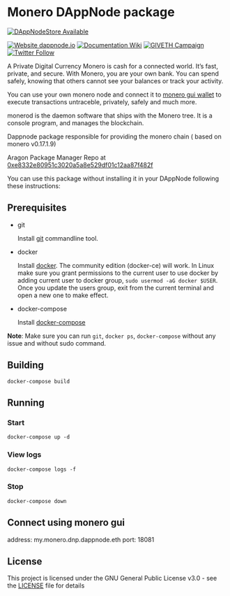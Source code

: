 # Monero DAppNode package

[![DAppNodeStore Available](https://img.shields.io/badge/DAppNodeStore-Available-brightgreen.svg)](http://my.admin.dnp.dappnode.eth/#/installer/monero.dnp.dappnode.eth)

[![Website dappnode.io](https://img.shields.io/badge/Website-dappnode.io-brightgreen.svg)](https://dappnode.io/)
[![Documentation Wiki](https://img.shields.io/badge/Documentation-Wiki-brightgreen.svg)](https://github.com/dappnode/DAppNode/wiki)
[![GIVETH Campaign](https://img.shields.io/badge/GIVETH-Campaign-1e083c.svg)](https://beta.giveth.io/campaigns/5b44b198647f33526e67c262)
[![Twitter Follow](https://img.shields.io/twitter/follow/espadrine.svg?style=social&label=Follow)](https://twitter.com/DAppNode?lang=es)

A Private Digital Currency
Monero is cash for a connected world. It’s fast, private, and secure. With Monero, you are your own bank. You can spend safely, knowing that others cannot see your balances or track your activity.

You can use your own monero node and connect it to [monero gui wallet](https://web.getmonero.org/downloads/#gui) to execute transactions untraceble, privately, safely and much more.

monerod is the daemon software that ships with the Monero tree. It is a console program, and manages the blockchain.

Dappnode package responsible for providing the monero chain ( based on monero v0.17.1.9)

Aragon Package Manager Repo at [0xe8332e80951c3020a5a8e529df01c12aa87f482f ](https://etherscan.io/address/0xe8332e80951c3020a5a8e529df01c12aa87f482f)

You can use this package without installing it in your DAppNode following these instructions:

## Prerequisites

- git

  Install [git](https://git-scm.com/book/en/v2/Getting-Started-Installing-Git) commandline tool.

- docker

  Install [docker](https://docs.docker.com/engine/installation). The community edition (docker-ce) will work. In Linux make sure you grant permissions to the current user to use docker by adding current user to docker group, `sudo usermod -aG docker $USER`. Once you update the users group, exit from the current terminal and open a new one to make effect.

- docker-compose

  Install [docker-compose](https://docs.docker.com/compose/install)

**Note**: Make sure you can run `git`, `docker ps`, `docker-compose` without any issue and without sudo command.

## Building

`docker-compose build`

## Running

### Start

`docker-compose up -d`

### View logs

`docker-compose logs -f`

### Stop

`docker-compose down`

## Connect using monero gui

address: my.monero.dnp.dappnode.eth
port: 18081

## License

This project is licensed under the GNU General Public License v3.0 - see the [LICENSE](LICENSE) file for details
